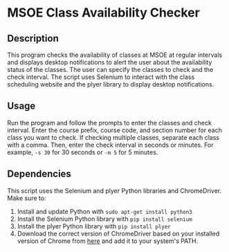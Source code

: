 # MSOE Class Availability Checker

## Description
This program checks the availability of classes at MSOE at regular intervals and displays desktop notifications to alert the user about the availability status of the classes. The user can specify the classes to check and the check interval. The script uses Selenium to interact with the class scheduling website and the plyer library to display desktop notifications.

## Usage
Run the program and follow the prompts to enter the classes and check interval. Enter the course prefix, course code, and section number for each class you want to check. If checking multiple classes, separate each class with a comma. Then, enter the check interval in seconds or minutes. For example, `-s 30` for 30 seconds or `-m 5` for 5 minutes.

## Dependencies
This script uses the Selenium and plyer Python libraries and ChromeDriver. Make sure to:

1. Install and update Python with `sudo apt-get install python3`
2. Install the Selenium Python library with `pip install selenium`
3. Install the plyer Python library with `pip install plyer`
4. Download the correct version of ChromeDriver based on your installed version of Chrome from [here](https://googlechromelabs.github.io/chrome-for-testing/) and add it to your system's PATH.
